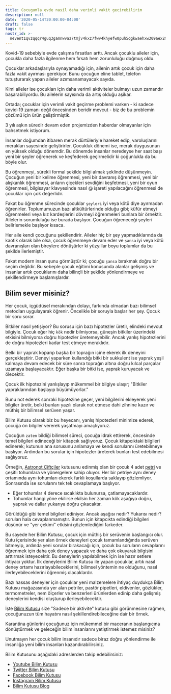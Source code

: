 ```yaml
---
title: Cocugumla evde nasil daha verimli vakit gecirebilirim
description: null
date: '2020-05-14T20:00:00-04:00'
draft: false
tags: tr
nostr_id: >-
  nevent1qvzqqqr4guq3gamnwvaz7tmjv4kxz7fwv4khyefw0puh5qgkwaehxw309aex2mrp0yhxummnw3ezucnpdejqz9rhwden5te0wfjkccte9ejxzmt4wvhxjmcprpmhxue69uhhyetvv9ujuumwdae8gtnnda3kjctvqyxhwumn8ghj7mn0wvhxcmmvqyt8wumn8ghj7un9d3shjtnswf5k6ctv9ehx2aqppamhxue69uhkummnw3ezumt0d5q3vamnwvaz7tmjv4kxz7fwdehhxtnnda3kjctvqyd8wumn8ghj7ctjw35kxmr9wvhxcctev4erxtnwv4mhxqg7waehxw309akkcuewv94kgetwd9azuetyw5h8gu30dehhxarjqqs27x86ct7kyv4ds8en95rz74d0au4me04hralmgm44pvmahss6qpq6g3jef
---
```



Kovid-19 sebebiyle evde çalışma fırsatları arttı. Ancak çocuklu aileler için, çocukla daha fazla ilgilenme hem fırsatı hem zorunluluğu doğmuş oldu.

Çocuklar arkadaşlarıyla oynayamadığı için, ailenin artık çocuk için daha fazla vakit ayırması gerekiyor. Bunu çocuğun eline tablet, telefon tutuşturarak yapan aileler azımsanamayacak sayıda. 
<!--more-->
Kimi aileler ise çocukları için daha verimli aktiviteler bulmayı uzun zamandır başarabiliyordu. Bu ailelerin sayısında da artış olduğu aşikar. 

Ortada; çocuklar için verimli vakit geçirme problemi varken - ki sadece kovid-19 zamanı değil öncesinden beridir mevcut - biz de bu problemin çözümü için ürün geliştirmiştik.

3 yılı aşkın süredir devam eden projemizden haberdar olmayanlar için bahsetmek istiyorum.

İnsanlar doğumdan itibaren merak dürtüleriyle hareket edip, varoluşlarını merakları sayesinde geliştirirler. Çocukluk dönemi ise, merak duygusunun en yüksek olduğu dönemdir. Bu dönemde insanlar neredeyse her saat başı yeni bir şeyler öğrenerek ve keşfederek geçirmelidir ki çoğunlukla da bu böyle olur.

Bu öğrenmeyi, sürekli formal şekilde bilgi almak şeklinde düşünmeyin. Çocuğun yeni bir kelime öğrenmesi, yeni bir davranış öğrenmesi, yeni bir alışkanlık öğrenmesi, arıların çiçekleri sevdiğini keşfetmesi, yeni bir oyun öğrenmesi, bilgisayar klavyesinde nasıl @ işareti yapılacağını öğrenmesi de çocuklar için çok değerlidir.

Fakat bu öğrenme sürecinde çocuklar `şeyleri` iyi veya kötü diye ayırmadan öğrenirler. Toplumumuzun bazı altkültürlerinde olduğu gibi; küfür etmeyi öğrenmeleri veya kız kardeşlerini dövmeyi öğrenmeleri bunlara bir örnektir. Ailelerin sorumluluğu ise burada başlıyor. Çocuğun öğreneceği şeyleri belirlemekle başlıyor kısaca.

Her aile kendi çocuğunu şekillendirir. Aileler hiç bir şey yapmadıklarında da kaotik olarak bile olsa, çocuk öğrenmeye devam eder ve `şansa` iyi veya kötü davranışları olan bireylere dönüşürler ki yüzyıllar boyu toplumlar da bu şekilde ilerlemiştir.

Fakat modern insan şunu görmüştür ki; çocuğu `şansa` bırakmak doğru bir seçim değildir. Bu sebeple çocuk eğitimi konusunda alanlar gelişmiş ve insanlar artık çocuklarını daha bilinçli bir şekilde yönlendirmeye ve şekillendirmeye başlamışlardır. 

## Bilim sever misiniz?

Her çocuk, içgüdüsel merakından dolayı, farkında olmadan bazı bilimsel metodları uygulayarak öğrenir. Öncelikle bir soruyla başlar her şey. Çocuk bir soru sorar. 

Bitkiler nasıl yetişiyor?
Bu sorusu için bazı hipotezler üretir, elindeki mevcut bilgiyle. Çocuk eğer hiç `kök` nedir bilmiyorsa, güneşin bitkiler üzerindeki etkisini bilmiyorsa doğru hipotezler üretemeyebilir. Ancak yanlış hipotezlerini de doğru hipotezleri kadar test etmeye meraklıdır.

Belki bir yaprak koparıp başka bir toprağın içine ekerek ilk deneyini gerçekleştirir. Deneyi yaparken kullandığı bitki bir sukkulent ise yaprak yeşil kalmaya devam edecek bir süre sonra toprağın altına doğru kılcal parçalar uzamaya  başlayacaktır. Eğer başka bir bitki ise, yaprak kuruyacak ve ölecektir.

Çocuk ilk hipotezini yanlışlayıp mükemmel bir bilgiye ulaşır; "Bitkiler yapraklarından başlayıp büyümüyorlar."

Bunu not ederek sonraki hipotezine geçer, yeni bilgilerini ekleyerek yeni bilgiler üretir, belki bunları yazılı olarak not etmese dahi zihnine kazır ve müthiş bir bilimsel serüven yaşar. 

Bilim Kutusu olarak biz bu heyecanı, yanlış hipotezleri minimize ederek, çocuğa ön bilgiler vererek yaşatmayı amaçlıyoruz.

Çocuğun `zaten` bildiği bilimsel süreci, çocuğa idrak ettirerek, öncesinde temel bilgileri edineceği bir kitapcık sağlıyoruz. Çocuk kitapcıktaki bilgileri edinerek; kutunun ana sorusunu anlamaya ve kendi sorularını üretebilmeye başlıyor. Ardından bu sorular için hipotezler üreterek bunları test edebilmesi sağlıyoruz.

Örneğin, [Astronot Çiftçiler](https://bilimkutusu.com/tr_TR/products/astronot-ciftciler-deney-seti) kutusunu edinmiş olan bir çocuk 4 adet [petri](https://tr.wikipedia.org/wiki/Petri_kab%C4%B1)
 ve çeşitli tohumlara ve yönergelere sahip oluyor. Her bir petriye aynı deney ortamında aynı tohumları ekerek farklı koşullarda saklayıp gözlemliyor. Sonrasında ise sorularını tek tek cevaplamaya başlıyor.

- Eğer tohumlar 4 derece sıcaklıkta bulunursa, çatlamayacaklardır.
- Tohumlar hangi yöne ekilirse ekilsin her zaman kök aşağıya doğru, yaprak ve dallar yukarıya doğru çıkacaktır.

Görüldüğü gibi temel bilgileri ediniyor. Ancak aşağısı nedir? Yukarısı nedir? soruları hala cevaplanmamıştır. Bunun için kitapcıkta edindiği bilgileri düşünür ve "yer çekimi" etkisini gözlemlediğini farkeder.

Bu sayede her Bilim Kutusu, çocuk için müthiş bir serüvenin başlangıcı olur. Kutu içerisinde yer alan örnek deneyleri çocuk tamamlandığında serüven bitmeyip, ardında yeni sorular bırakacağı için, çocuk bu soruların cevaplarını öğrenmek için daha çok deney yapacak ve daha çok okuyarak bilgisini arttırmak isteyecektir. Bu deneylerin yapılabilmek için ise hazır setlere ihtiyacı yoktur. İlk deneylerini Bilim Kutusu ile yapan çocuklar, artık nasıl deney ortamı hazırlayabileceklerini, bilimsel yöntemin ne olduğunu, nasıl ilerleyebileceklerini öğrenmiş olacaklardır.

Bazı hassas deneyler için çocuklar yeni malzemelere ihtiyaç duydukça Bilim Kutusu mağazasında yer alan petriler, pastör pipetleri, eldivenler, gözlükler, termometreler, nem ölçerler ve benzerleri ürünlerden edinip daha gelişmiş deneylerini kendisi oluşturup ilerleyebilecektir.

İşte [Bilim Kutusu](https://bilimkutusu.com/tr_TR/) size "Sadece bir aktivite" kutusu gibi görünmesine rağmen, çocuğunuzun tüm hayatını nasıl şekillendirebileceğine dair bir örnek.

Karantina günlerini çocuğunuz için mükemmel bir maceranın başlangıcına dönüştürmek ve geleceğin bilim insanlarını yetiştirmek istemez misiniz?

Unutmayın her çocuk bilim insanıdır sadece biraz doğru yönlendirme ile insanlığa yeni bilim insanları kazandırabilirsiniz.

Bilim Kutusunu aşağıdaki adreslerden takip edebilirsiniz:

- [Youtube Bilim Kutusu](https://www.youtube.com/c/bilimkutusu)
- [Twitter Bilim Kutusu](https://twitter.com/bilimkutusucom)
- [Facebook Bilim Kutusu](https://www.facebook.com/bilimkutusucom/)
- [Instagram Bilim Kutusu](https://www.instagram.com/bilimkutusucom/)
- [Bilim Kutusu Blog](https://bilimkutusu.com/tr_TR/blog/)

